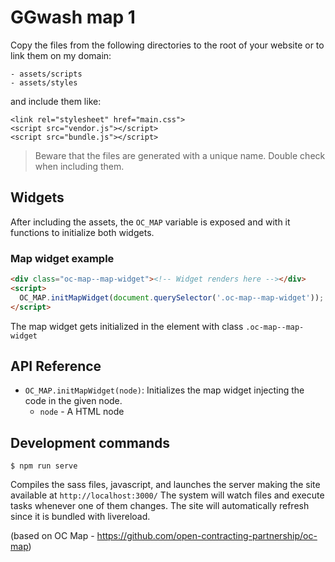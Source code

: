 # GGwash map 1

Copy the files from the following directories to the root of your website or to link them on my domain:
```
- assets/scripts
- assets/styles
```
and include them like:
```
<link rel="stylesheet" href="main.css">
<script src="vendor.js"></script>
<script src="bundle.js"></script>
```
> Beware that the files are generated with a unique name. Double check when including them.

## Widgets
After including the assets, the `OC_MAP` variable is exposed and with it functions to initialize both widgets.

### Map widget example
```html
<div class="oc-map--map-widget"><!-- Widget renders here --></div>
<script>
  OC_MAP.initMapWidget(document.querySelector('.oc-map--map-widget'));
</script>
```
The map widget gets initialized in the element with class `.oc-map--map-widget`

## API Reference
- `OC_MAP.initMapWidget(node)`:
  Initializes the map widget injecting the code in the given node.
  - `node` - A HTML node

## Development commands

```
$ npm run serve
```
Compiles the sass files, javascript, and launches the server making the site available at `http://localhost:3000/`
The system will watch files and execute tasks whenever one of them changes.
The site will automatically refresh since it is bundled with livereload.

(based on OC Map - https://github.com/open-contracting-partnership/oc-map)

